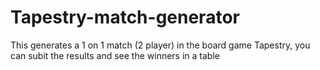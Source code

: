# Tapestry-match-generator
This generates a 1 on 1 match (2 player) in the board game Tapestry, you can subit the results and see the winners in a table
